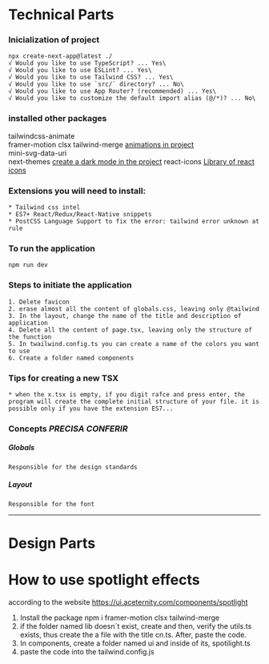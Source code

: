 # Technical Parts

### Inicialization of project
    npx create-next-app@latest ./
    √ Would you like to use TypeScript? ... Yes\
    √ Would you like to use ESLint? ... Yes\
    √ Would you like to use Tailwind CSS? ... Yes\
    √ Would you like to use `src/` directory? ... No\
    √ Would you like to use App Router? (recommended) ... Yes\
    √ Would you like to customize the default import alias (@/*)? ... No\

### installed other packages
tailwindcss-animate\
framer-motion clsx tailwind-merge [animations in project](https://ui.aceternity.com/components/)\
mini-svg-data-uri\
next-themes [create a dark mode in the project](https://ui.shadcn.com/docs/dark-mode/next)
react-icons [Library of react icons](https://react-icons.github.io/react-icons/)

### Extensions you will need to install:
    * Tailwind css intel
    * ES7+ React/Redux/React-Native snippets
    * PostCSS Language Support to fix the error: tailwind error unknown at rule

### To run the application 
    npm run dev

### Steps to initiate the application
    1. Delete favicon
    2. erase almost all the content of globals.css, leaving only @tailwind
    3. In the layout, change the name of the title and description of application
    4. Delete all the content of page.tsx, leaving only the structure of the function
    5. In twailwind.config.ts you can create a name of the colors you want to use
    6. Create a folder named components

### Tips for creating a new TSX
    * when the x.tsx is empty, if you digit rafce and press enter, the program will create the complete initial structure of your file. it is possible only if you have the extension ES7...

### Concepts *PRECISA CONFERIR*

##### Globals
    Responsible for the design standards

##### Layout
    Responsible for the font

___
# Design Parts

# How to use spotlight effects
according to the website https://ui.aceternity.com/components/spotlight

1. Install the package npm i framer-motion clsx tailwind-merge
2. if the folder named lib doesn´t exist, create and then, verify the utils.ts exists, thus create the a file with the title cn.ts. After, paste the code.
3. In components, create a folder named ui and inside of its, spotilight.ts
4. paste the code into the tailwind.config.js